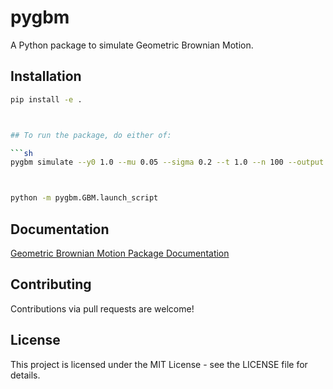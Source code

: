 # pygbm

A Python package to simulate Geometric Brownian Motion.

## Installation

```sh
pip install -e .



## To run the package, do either of:

```sh
pygbm simulate --y0 1.0 --mu 0.05 --sigma 0.2 --t 1.0 --n 100 --output gbm_plot.png



python -m pygbm.GBM.launch_script
```



## Documentation

[Geometric Brownian Motion Package Documentation](https://geometric-brownian-motion-package-test.readthedocs.io/en/latest/)

## Contributing

Contributions via pull requests are welcome!

## License

This project is licensed under the MIT License - see the LICENSE file for details.
```


